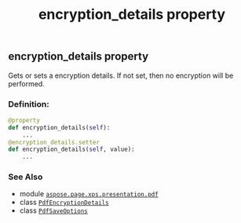 ﻿---
title: encryption_details property
second_title: Aspose.Page for Python via .NET API References
description: 
type: docs
weight: 50
url: /python-net/aspose.page.xps.presentation.pdf/pdfsaveoptions/encryption_details/
is_root: false
---

## encryption_details property


Gets or sets a encryption details. If not set, then no encryption will be performed.
### Definition:
```python
@property
def encryption_details(self):
    ...
@encryption_details.setter
def encryption_details(self, value):
    ...
```

### See Also
* module [`aspose.page.xps.presentation.pdf`](../../)
* class [`PdfEncryptionDetails`](/page/python-net/aspose.page.xps.presentation.pdf/pdfencryptiondetails)
* class [`PdfSaveOptions`](/page/python-net/aspose.page.xps.presentation.pdf/pdfsaveoptions)
